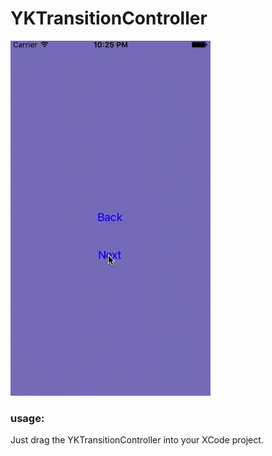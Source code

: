 # YKTransitionController

![Screenshot](https://github.com/lamewing/YKTransitionController/blob/master/Screenshots/transition1.gif)
### usage:
Just drag the YKTransitionController into your XCode project.



